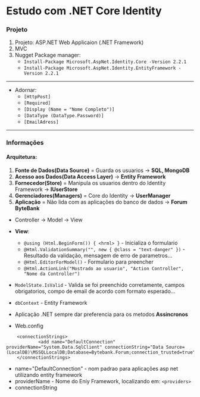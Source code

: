 # Estudo com .NET Core Identity

### Projeto
1. Projeto: ASP.NET Web Applicaion (.NET Framework)
1. MVC 
1. Nugget Package manager:
   * `Install-Package Microsoft.AspNet.Identity.Core -Version 2.2.1`
   * `Install-Package Microsoft.AspNet.Identity.EntityFramework -Version 2.2.1`
   
--- 
* Adornar: 
   * `[HttpPost]`
   * `[Required]`
   * `[Display (Name = "Nome Completo")]`
   * `[DataType (DataType.Password)]`
   * `[EmailAdress]`
---
### Informações
#### Arquitetura:
1. **Fonte de Dados(Data Source)** = Guarda os usuarios -> __SQL, MongoDB__
1. **Acesso aos Dados(Data Access Layer)** -> __Entity Framework__ 
1. **Fornecedor(Store)** = Manipula os usuarios dentro do Identity Framework -> __IUserStore__
1. **Gerenciadores(Managers)** = Core do Identity -> __UserManager__
1. **Aplicação** = Não lida com as aplicações do banco de dados -> __Forum ByteBank__

* Controller -> Model -> View
* **View**:
   * `@using (Html.BeginForm()) { <hrml> }` - Inicializa o formulario
   * `@Html.ValidationSummary("", new { @class = "text-danger" })` - Resultado da validação, mensagem de erro de parametros...
   * `@Html.EditorForModel()` - Formulario para preencher
   * `@Html.ActionLink("Mostrado ao usuario", "Action Controller", "Nome da Controller")`
* `ModelState.IsValid` - Valida se foi preenchido corretamente, campos obrigatorios, compo de email de acordo com formato esperado...
* `dbContext` - Entity Framework
* Aplicação .NET sempre dar preferencia para os metodos **Assincronos**

* Web.config
```
    <connectionStrings>
      		<add name="DefaultConnection" providerName="System.Data.SqlClient" connectionString="Data Source=(LocalDB)\MSSQLLocalDB;Database=Bytebank.Forum;connection_trusted=true"/>
    </connectionStrings>
```
* name="DefaultConnection" - nom padrao para aplicações asp net utilizando entity framework
* providerName - Nome do Eniy Framework, localizando em:  `<providers>`
* connectionString

